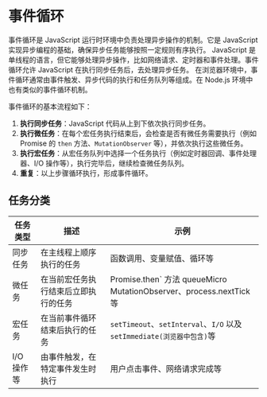 # 事件循环

事件循环是 JavaScript 运行时环境中负责处理异步操作的机制。它是 JavaScript 实现异步编程的基础，确保异步任务能够按照一定规则有序执行。
JavaScript 是单线程的语言，但它能够处理异步操作，比如网络请求、定时器和事件处理。事件循环允许 JavaScript 在执行同步任务后，去处理异步任务。
在浏览器环境中，事件循环通常由事件触发、异步代码的执行和任务队列等组成。在 Node.js 环境中也有类似的事件循环机制。

事件循环的基本流程如下：

1. **执行同步任务**：JavaScript 代码从上到下依次执行同步任务。
2. **执行微任务**：在每个宏任务执行结束后，会检查是否有微任务需要执行（例如 Promise 的 `then` 方法、`MutationObserver` 等），并依次执行这些微任务。
3. **执行宏任务**：从宏任务队列中选择一个任务执行（例如定时器回调、事件处理器、I/O 操作等），执行完毕后，继续检查微任务队列。
4. **重复**：以上步骤循环执行，形成事件循环。

## 任务分类

| 任务类型   | 描述                                 | 示例                                              |
| ---------- | ------------------------------------ | ------------------------------------------------- |
| 同步任务   | 在主线程上顺序执行的任务             | 函数调用、变量赋值、循环等                        |
| 微任务     | 在当前宏任务执行结束后立即执行的任务 | Promise.then` 方法 queueMicro MutationObserver、process.nextTick等 |
| 宏任务     | 在当前事件循环结束后执行的任务       | `setTimeout`、`setInterval`、`I/O` 以及 `setImmediate(浏览器中包含)`等           |
| I/O 操作等 | 由事件触发，在特定事件发生时执行     | 用户点击事件、网络请求完成等                      |
